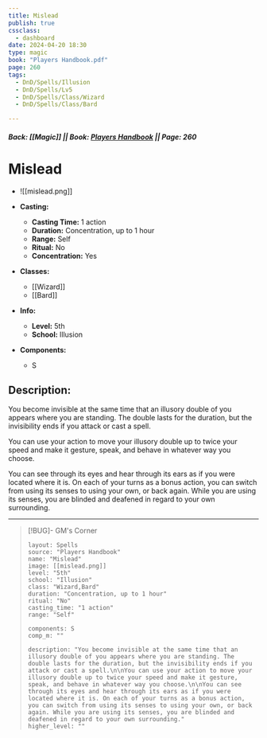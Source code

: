 ```yaml
---
title: Mislead
publish: true
cssclass:
  - dashboard
date: 2024-04-20 18:30
type: magic
book: "Players Handbook.pdf"
page: 260
tags:
  - DnD/Spells/Illusion
  - DnD/Spells/Lv5
  - DnD/Spells/Class/Wizard
  - DnD/Spells/Class/Bard

---
```


##### Back: [[Magic]] || Book: [Players Handbook](https://drive.google.com/drive/folders/1O5bhpYizcIT5xxAoLOuzCRht_PVS7VSG?usp=sharing) || Page: 260

# Mislead
- ![[mislead.png]]
- **Casting:**
    - **Casting Time:** 1 action
    - **Duration:** Concentration, up to 1 hour
    - **Range:** Self
    - **Ritual:** No
    - **Concentration:** Yes
- **Classes:**
    - [[Wizard]]
    - [[Bard]]

- **Info:**
    - **Level:** 5th
    - **School:** Illusion
- **Components:**
    - S


## Description:
You become invisible at the same time that an illusory double of you appears where you are standing. The double lasts for the duration, but the invisibility ends if you attack or cast a spell.

You can use your action to move your illusory double up to twice your speed and make it gesture, speak, and behave in whatever way you choose.

You can see through its eyes and hear through its ears as if you were located where it is. On each of your turns as a bonus action, you can switch from using its senses to using your own, or back again. While you are using its senses, you are blinded and deafened in regard to your own surrounding.



---

> [!BUG]- GM's Corner
>
> ```statblock
> layout: Spells
> source: "Players Handbook"
> name: "Mislead"
> image: [[mislead.png]]
> level: "5th"
> school: "Illusion"
> class: "Wizard,Bard"
> duration: "Concentration, up to 1 hour"
> ritual: "No"
> casting_time: "1 action"
> range: "Self"
>
> components: S
> comp_m: ""
>
> description: "You become invisible at the same time that an illusory double of you appears where you are standing. The double lasts for the duration, but the invisibility ends if you attack or cast a spell.\n\nYou can use your action to move your illusory double up to twice your speed and make it gesture, speak, and behave in whatever way you choose.\n\nYou can see through its eyes and hear through its ears as if you were located where it is. On each of your turns as a bonus action, you can switch from using its senses to using your own, or back again. While you are using its senses, you are blinded and deafened in regard to your own surrounding."
> higher_level: ""
> ```
